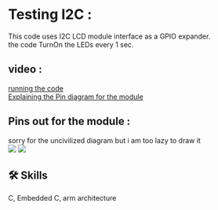 
# Testing I2C : 
This code uses I2C LCD module interface as a GPIO expander. <br>
the code TurnOn the LEDs every 1 sec. <br>

## video : 
[running the code](https://youtu.be/kE2zbuqMxdw)<br>
[Explaining the Pin diagram for the module](https://www.youtube.com/watch?v=DXjogGsJlhU)<br>
## Pins out for the module : 
sorry for the uncivilized diagram but i am too lazy to draw it <br>
![](https://user-images.githubusercontent.com/63866803/228699066-c88ce88a-0c2d-4773-b45b-15f2db93dea0.jpeg)
![](https://user-images.githubusercontent.com/63866803/228699128-74948961-373c-4de9-82aa-9a1859777fa1.jpeg)




## 🛠 Skills
C, Embedded C, arm architecture

